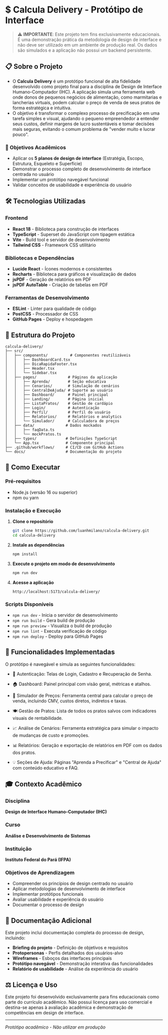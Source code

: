 # $ Calcula Delivery - Protótipo de Interface

> ⚠️ **IMPORTANTE**: Este projeto tem fins exclusivamente educacionais. É uma demonstração prática da metodologia de design de interface e não deve ser utilizado em um ambiente de produção real. Os dados são simulados e a aplicação não possui um backend persistente.

## 📋 Sobre o Projeto

* O **Calcula Delivery** é um protótipo funcional de alta fidelidade desenvolvido como projeto final para a disciplina de Design de Interface Humano-Computador (IHC). A aplicação simula uma ferramenta web onde donos de pequenos negócios de alimentação, como marmitarias e lancherias virtuais, podem calcular o preço de venda de seus pratos de forma estratégica e intuitiva.
* O objetivo é transformar o complexo processo de precificação em uma tarefa simples e visual, ajudando o pequeno empreendedor a entender seus custos, definir margens de lucro sustentáveis e tomar decisões mais seguras, evitando o comum problema de "vender muito e lucrar pouco".

### 🎯 Objetivos Acadêmicos

- Aplicar os **5 planos de design de interface** (Estratégia, Escopo, Estrutura, Esqueleto e Superfície)
- Demonstrar o processo completo de desenvolvimento de interface centrada no usuário
- Implementar um protótipo navegável funcional
- Validar conceitos de usabilidade e experiência do usuário

## 🛠️ Tecnologias Utilizadas

### Frontend
- **React 18** - Biblioteca para construção de interfaces
- **TypeScript** - Superset do JavaScript com tipagem estática
- **Vite** - Build tool e servidor de desenvolvimento
- **Tailwind CSS** - Framework CSS utilitário

### Bibliotecas e Dependências
- **Lucide React** - Ícones modernos e consistentes
- **Recharts** - Biblioteca para gráficos e visualização de dados
- **jsPDF** - Geração de relatórios em PDF
- **jsPDF AutoTable** - Criação de tabelas em PDF

### Ferramentas de Desenvolvimento
- **ESLint** - Linter para qualidade de código
- **PostCSS** - Processador de CSS
- **GitHub Pages** - Deploy e hospedagem

## 📁 Estrutura do Projeto

```
calcula-delivery/
├── src/
│   ├── components/          # Componentes reutilizáveis
│   │   ├── DashboardCard.tsx
│   │   ├── DicaRapidaFooter.tsx
│   │   ├── Header.tsx
│   │   └── Sidebar.tsx
│   ├── pages/              # Páginas da aplicação
│   │   ├── Aprenda/        # Seção educativa
│   │   ├── Cenarios/       # Simulação de cenários
│   │   ├── CentralDeAjuda/ # Suporte ao usuário
│   │   ├── Dashboard/      # Painel principal
│   │   ├── Landing/        # Página inicial
│   │   ├── ListaPratos/    # Gestão de cardápio
│   │   ├── Login/          # Autenticação
│   │   ├── Perfil/         # Perfil do usuário
│   │   ├── Relatorios/     # Relatórios e analytics
│   │   └── Simulador/      # Calculadora de preços
│   ├── data/              # Dados mockados
│   │   ├── faqData.ts
│   │   └── mockPratos.ts
│   ├── types/             # Definições TypeScript
│   └── App.tsx            # Componente principal
├── .github/workflows/     # CI/CD com GitHub Actions
└── docs/                  # Documentação do projeto
```

## 🚀 Como Executar

### Pré-requisitos
- Node.js (versão 16 ou superior)
- npm ou yarn

### Instalação e Execução

1. **Clone o repositório**
   ```bash
   git clone https://github.com/luanhmilano/calcula-delivery.git
   cd calcula-delivery
   ```

2. **Instale as dependências**
   ```bash
   npm install
   ```

3. **Execute o projeto em modo de desenvolvimento**
   ```bash
   npm run dev
   ```

4. **Acesse a aplicação**
   ```
   http://localhost:5173/calcula-delivery/
   ```

### Scripts Disponíveis

- `npm run dev` - Inicia o servidor de desenvolvimento
- `npm run build` - Gera build de produção
- `npm run preview` - Visualiza o build de produção
- `npm run lint` - Executa verificação de código
- `npm run deploy` - Deploy para GitHub Pages

## 🎨 Funcionalidades Implementadas

O protótipo é navegável e simula as seguintes funcionalidades:

- 👤 Autenticação: Telas de Login, Cadastro e Recuperação de Senha.

- 🏠 Dashboard: Painel principal com visão geral, métricas e atalhos.

- 🧮 Simulador de Preços: Ferramenta central para calcular o preço de venda, incluindo CMV, custos diretos, indiretos e taxas.

- 🍽️ Gestão de Pratos: Lista de todos os pratos salvos com indicadores visuais de rentabilidade.

- 📈 Análise de Cenários: Ferramenta estratégica para simular o impacto de mudanças de custo e promoções.

- 📊 Relatórios: Geração e exportação de relatórios em PDF com os dados dos pratos.

- 💡 Seções de Ajuda: Páginas "Aprenda a Precificar" e "Central de Ajuda" com conteúdo educativo e FAQ.

## 🎓 Contexto Acadêmico

### Disciplina
**Design de Interface Humano-Computador (IHC)**

### Curso
**Análise e Desenvolvimento de Sistemas**

### Instituição
**Instituto Federal do Pará (IFPA)**

### Objetivos de Aprendizagem
- Compreender os princípios de design centrado no usuário
- Aplicar metodologias de desenvolvimento de interface
- Implementar protótipos funcionais
- Avaliar usabilidade e experiência do usuário
- Documentar o processo de design

## 📖 Documentação Adicional

Este projeto inclui documentação completa do processo de design, incluindo:

- **Briefing do projeto** - Definição de objetivos e requisitos
- **Protopersonas** - Perfis detalhados dos usuários-alvo
- **Wireframes** - Esboços das interfaces principais
- **Protótipo navegável** - Demonstração interativa das funcionalidades
- **Relatório de usabilidade** - Análise da experiência do usuário

## ⚖️ Licença e Uso

Este projeto foi desenvolvido exclusivamente para fins educacionais como parte do currículo acadêmico. Não possui licença para uso comercial e destina-se apenas à avaliação acadêmica e demonstração de competências em design de interface.

---

*Protótipo acadêmico - Não utilizar em produção*
